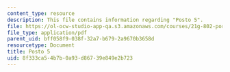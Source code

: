 ```yaml
---
content_type: resource
description: This file contains information regarding "Posto 5".
file: https://ol-ocw-studio-app-qa.s3.amazonaws.com/courses/21g-802-portuguese-ii-spring-2012/8f333ca54b7b0a93d86739e849e2b723_MIT21G_802S12_Posto_5.pdf
file_type: application/pdf
parent_uid: bff058f9-038f-32a7-b679-2a9670b3658d
resourcetype: Document
title: Posto 5
uid: 8f333ca5-4b7b-0a93-d867-39e849e2b723
---
```

